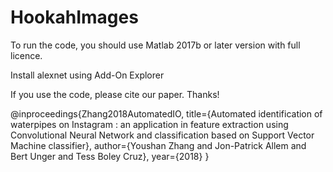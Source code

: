 # HookahImages


To run the code, you should use Matlab 2017b or later version with full licence.


Install alexnet using Add-On Explorer


If you use the code, please cite our paper. Thanks!

@inproceedings{Zhang2018AutomatedIO,
  title={Automated identification of waterpipes on Instagram : an application in feature extraction using Convolutional Neural Network and classification based on Support Vector Machine classifier},
  author={Youshan Zhang and Jon-Patrick Allem and Bert Unger and Tess Boley Cruz},
  year={2018}
}

